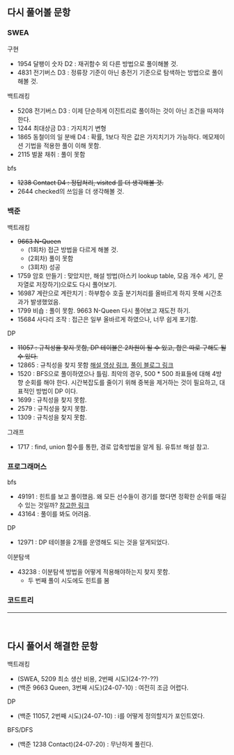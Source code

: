 ## 다시 풀어볼 문항

### SWEA

구현
- 1954 달팽이 숫자 D2 : 재귀함수 외 다른 방법으로 풀이해볼 것.
- 4831 전기버스 D3 : 정류장 기준이 아닌 충전기 기준으로 탐색하는 방법으로 풀이해볼 것.

백트래킹
- 5208 전기버스 D3 : 이제 단순하게 이진트리로 풀이하는 것이 아닌 조건을 따져야 한다.
- 1244 최대상금 D3 :  가지치기 변형
- 1865 동철이의 일 분배 D4 : 확률, 1보다 작은 값은 가지치기가 가능하다. 메모제이션 기법을 적용한 풀이 이해 못함.
- 2115 벌꿀 채취 : 풀이 못함


bfs
- ~~1238 Contact D4 : 정답처리, visited 를 더 생각해볼 것.~~
- 2644 checked의 쓰임을 더 생각해볼 것.

### 백준

백트래킹
- ~~9663 N-Queen~~
  - (1회차) 접근 방법을 다르게 해볼 것.
  - (2회차) 풀이 못함
  - (3회차) 성공
- 1759 암호 만들기 : 맞았지만, 해설 방법(아스키 lookup table, 모음 개수 세기, 문자열로 저장하기)으로도 다시 풀어보기.
- 16987 계란으로 계란치기 : 하부함수 호출 분기처리를 올바르게 하지 못해 시간초과가 발생했었음.
- 1799 비숍 : 풀이 못함. 9663 N-Queen 다시 풀어보고 재도전 하기.  
- 15684 사다리 조작 : 접근은 일부 올바르게 하였으나, 너무 쉽게 포기함.

DP
- ~~11057 : 규칙성을 찾지 못함, DP 테이블은 2차원이 될 수 있고, 합은 따로 구해도 될 수 있다.~~
- 12865 : 규칙성을 찾지 못함 [해설 영상 링크](https://youtu.be/S-7YAuT9nDk?si=CvgGTnWhdEj_Usdn), [풀이 블로그 링크](https://velog.io/@rhdmstj17/Knapsack배낭-알고리즘-python-물건은-쪼갤-수-없을-때)
- 1520 : BFS으로 풀이하였으나 틀림. 최악의 경우, 500 * 500 좌표들에 대해 4방향 순회를 해야 한다. 시간복잡도를 줄이기 위해 중복을 제거하는 것이 필요하고, 대표적인 방법이 DP 이다.
- 1699 : 규칙성을 찾지 못함.
- 2579 : 규칙성을 찾지 못함.
- 1309 : 규칙성을 찾지 못함.

그래프
- 1717 : find, union 함수를 통한, 경로 압축방법을 알게 됨. 유튜브 해설 참고.

### 프로그래머스

bfs
- 49191 : 힌트를 보고 풀이했음. 왜 모든 선수들이 경기를 했다면 정확한 순위를 매길 수 있는 것일까? [참고한 링크](https://cheon2308.tistory.com/entry/%ED%94%84%EB%A1%9C%EA%B7%B8%EB%9E%98%EB%A8%B8%EC%8A%A4-%ED%8C%8C%EC%9D%B4%EC%8D%AC-%EC%88%9C%EC%9C%84)
- 43164 : 풀이를 봐도 어려움.

DP
- 12971 : DP 테이블을 2개를 운영해도 되는 것을 알게되었다.

이분탐색
- 43238 : 이분탐색 방법을 어떻게 적용해야하는지 찾지 못함.
  - 두 번째 풀이 시도에도 힌트를 봄

### 코드트리

---
<br />

## 다시 풀어서 해결한 문항

백트래킹
- (SWEA, 5209 최소 생산 비용, 2번째 시도)(24-??-??)
- (백준 9663 Queen, 3번째 시도)(24-07-10) : 여전히 조금 어렵다.

DP
- (백준 11057, 2번째 시도)(24-07-10) : i를 어떻게 정의할지가 포인트였다.

BFS/DFS
- (백준 1238 Contact)(24-07-20) : 무난하게 풀린다.